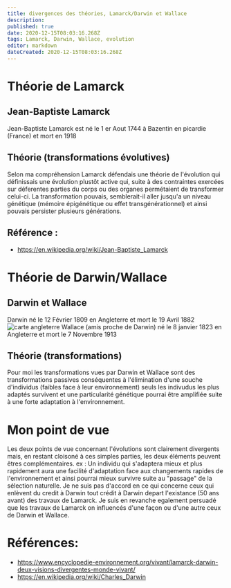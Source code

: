 ```yaml
---
title: divergences des théories, Lamarck/Darwin et Wallace
description: 
published: true
date: 2020-12-15T08:03:16.268Z
tags: Lamarck, Darwin, Wallace, evolution
editor: markdown
dateCreated: 2020-12-15T08:03:16.268Z
---
```


# Théorie de Lamarck
## Jean-Baptiste Lamarck
Jean-Baptiste Lamarck est né le 1 er Aout 1744 à Bazentin en picardie (France) et mort en 1918
## Théorie (transformations évolutives)
Selon ma compréhension Lamarck défendais une théorie de l'évolution qui définissais une évolution plustôt active qui, suite à des contraintes exercées sur déferentes parties du corps ou des organes permétaient de transformer celui-ci. La transformation pouvais, semblerait-il aller jusqu'a un niveau génétique (mémoire épigénétique ou effet transgénérationnel) et ainsi pouvais persister plusieurs générations.
## Référence :
- https://en.wikipedia.org/wiki/Jean-Baptiste_Lamarck

# Théorie de Darwin/Wallace
## Darwin et Wallace
Darwin né le 12 Février 1809 en Angleterre et mort le 19 Avril 1882
![carte angleterre](./200px-Shropshire_UK_locator_map_2010.svg.png)
Wallace (amis proche de Darwin) né le 8 janvier 1823 en Angleterre et mort le 7 Novembre 1913
## Théorie  (transformations)
Pour moi les transformations vues par Darwin et Wallace sont des transformations passives conséquentes à l'élimination d'une souche d'individus (faibles face à leur environnement) seuls les indivudus les plus adaptés survivent et une particularité génétique pourrai être amplifiée suite à une forte adaptation à l'environnement.

# Mon point de vue
Les deux points de vue concernant l'évolutions sont clairement divergents mais, en restant cloisoné à ces simples parties, les deux éléments peuvent êtres complémentaires. ex : Un individu qui s'adaptera mieux et plus rapidement aura une facilité d'adaptation face aux changements rapides de l'environnement et ainsi pourrai mieux survivre suite au "passage" de la sélection naturelle.
Je ne suis pas d'accord en ce qui concerne ceux qui enlèvent du credit à Darwin tout crédit à Darwin depart l'existance (50 ans avant) des travaux de Lamarck. Je suis en revanche egalement persuadé que les travaux de Lamarck on influencés d'une façon ou d'une autre ceux de Darwin et Wallace.

# Références:
- https://www.encyclopedie-environnement.org/vivant/lamarck-darwin-deux-visions-divergentes-monde-vivant/
- https://en.wikipedia.org/wiki/Charles_Darwin
